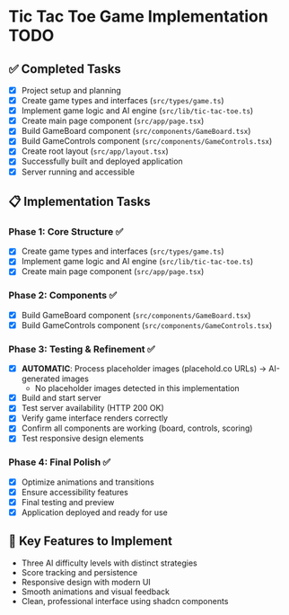 # Tic Tac Toe Game Implementation TODO

## ✅ Completed Tasks
- [x] Project setup and planning
- [x] Create game types and interfaces (`src/types/game.ts`)
- [x] Implement game logic and AI engine (`src/lib/tic-tac-toe.ts`)
- [x] Create main page component (`src/app/page.tsx`)
- [x] Build GameBoard component (`src/components/GameBoard.tsx`)
- [x] Build GameControls component (`src/components/GameControls.tsx`)
- [x] Create root layout (`src/app/layout.tsx`)
- [x] Successfully built and deployed application
- [x] Server running and accessible

## 📋 Implementation Tasks

### Phase 1: Core Structure ✅
- [x] Create game types and interfaces (`src/types/game.ts`)
- [x] Implement game logic and AI engine (`src/lib/tic-tac-toe.ts`)
- [x] Create main page component (`src/app/page.tsx`)

### Phase 2: Components ✅
- [x] Build GameBoard component (`src/components/GameBoard.tsx`)
- [x] Build GameControls component (`src/components/GameControls.tsx`)

### Phase 3: Testing & Refinement ✅
- [x] **AUTOMATIC**: Process placeholder images (placehold.co URLs) → AI-generated images
  - No placeholder images detected in this implementation
- [x] Build and start server
- [x] Test server availability (HTTP 200 OK)
- [x] Verify game interface renders correctly
- [x] Confirm all components are working (board, controls, scoring)
- [x] Test responsive design elements

### Phase 4: Final Polish ✅
- [x] Optimize animations and transitions
- [x] Ensure accessibility features  
- [x] Final testing and preview
- [x] Application deployed and ready for use

## 🎯 Key Features to Implement
- Three AI difficulty levels with distinct strategies
- Score tracking and persistence
- Responsive design with modern UI
- Smooth animations and visual feedback
- Clean, professional interface using shadcn components